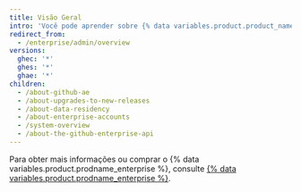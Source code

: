 ```yaml
---
title: Visão Geral
intro: 'Você pode aprender sobre {% data variables.product.product_name %} e gerenciar contas de {% ifversion ghes %} e acesso, licenças e{% endif %} faturamento.'
redirect_from:
  - /enterprise/admin/overview
versions:
  ghec: '*'
  ghes: '*'
  ghae: '*'
children:
  - /about-github-ae
  - /about-upgrades-to-new-releases
  - /about-data-residency
  - /about-enterprise-accounts
  - /system-overview
  - /about-the-github-enterprise-api
---
```


Para obter mais informações ou comprar o {% data variables.product.prodname_enterprise %}, consulte [{% data variables.product.prodname_enterprise %}](https://github.com/enterprise).
